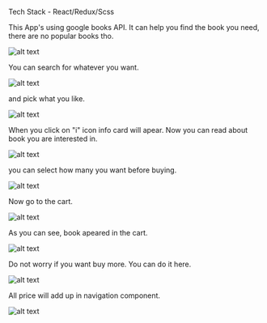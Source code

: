 Tech Stack - React/Redux/Scss

This App's using google books API. It can help you find the book you need, there are no popular books tho.

![alt text](https://cdn.discordapp.com/attachments/630797359252504643/823577946472054835/unknown.png)

You can search for whatever you want.

![alt text](https://cdn.discordapp.com/attachments/630797359252504643/823578063987146772/unknown.png)

and pick what you like.

![alt text](https://cdn.discordapp.com/attachments/630797359252504643/823578152148009000/unknown.png)

When you click on "i" icon info card will apear. Now you can read about book you are interested in.

![alt text](https://cdn.discordapp.com/attachments/630797359252504643/823578332100296744/unknown.png)

you can select how many you want before buying.

![alt text](https://cdn.discordapp.com/attachments/630797359252504643/823578393164513340/unknown.png)

Now go to the cart.

![alt text](https://cdn.discordapp.com/attachments/630797359252504643/823593538846851103/unknown.png)

As you can see, book apeared in the cart.

![alt text](https://cdn.discordapp.com/attachments/630797359252504643/823599100272312400/unknown.png)

Do not worry if you want buy more. You can do it here.

![alt text](https://cdn.discordapp.com/attachments/630797359252504643/823594088666234900/unknown.png)

All price will add up in navigation component.

![alt text](https://cdn.discordapp.com/attachments/630797359252504643/823593913230819378/unknown.png)

